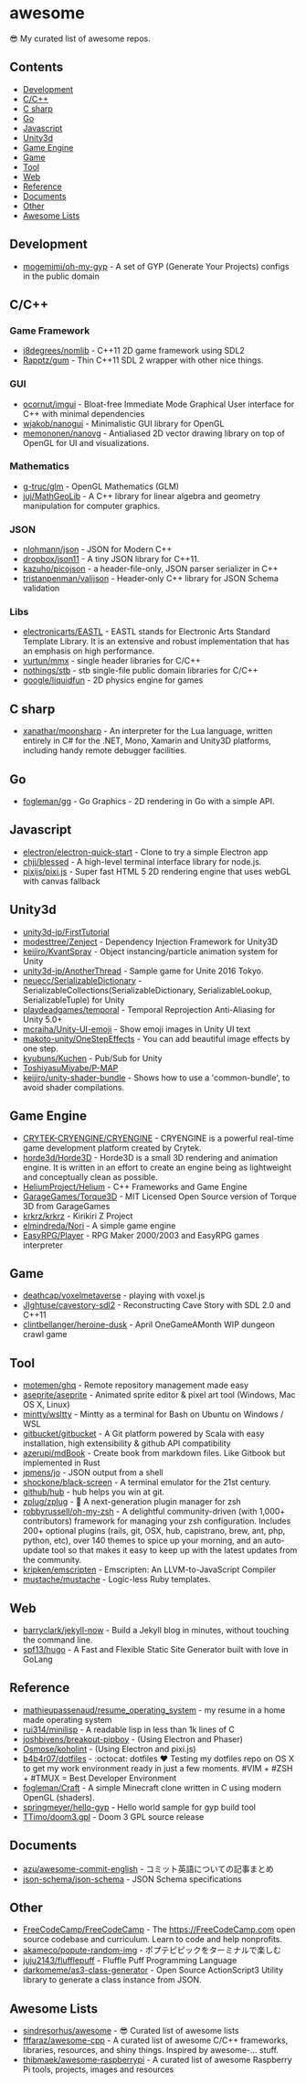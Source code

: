 # awesome
:sunglasses: My curated list of awesome repos.

## Contents
- [Development](#development)
- [C/C++](#cc)
- [C sharp](#c-sharp)
- [Go](#go)
- [Javascript](#javascript)
- [Unity3d](#unity3d)
- [Game Engine](#game-engine)
- [Game](#game)
- [Tool](#tool)
- [Web](#web)
- [Reference](#reference)
- [Documents](#documents)
- [Other](#other)
- [Awesome Lists](#awesome-lists)

## Development
- [mogemimi/oh-my-gyp](https://github.com/mogemimi/oh-my-gyp) - A set of GYP (Generate Your Projects) configs in the public domain

## C/C++
### Game Framework
- [i8degrees/nomlib](https://github.com/i8degrees/nomlib) - C++11 2D game framework using SDL2
- [Rapptz/gum](https://github.com/Rapptz/gum) - Thin C++11 SDL 2 wrapper with other nice things.

### GUI
- [ocornut/imgui](https://github.com/ocornut/imgui) - Bloat-free Immediate Mode Graphical User interface for C++ with minimal dependencies
- [wjakob/nanogui](https://github.com/wjakob/nanogui) - Minimalistic GUI library for OpenGL
- [memononen/nanovg](https://github.com/memononen/nanovg) - Antialiased 2D vector drawing library on top of OpenGL for UI and visualizations.

### Mathematics
- [g-truc/glm](https://github.com/g-truc/glm) - OpenGL Mathematics (GLM)
- [juj/MathGeoLib](https://github.com/juj/MathGeoLib) - A C++ library for linear algebra and geometry manipulation for computer graphics.

### JSON
- [nlohmann/json](https://github.com/nlohmann/json) - JSON for Modern C++
- [dropbox/json11](https://github.com/dropbox/json11) - A tiny JSON library for C++11.
- [kazuho/picojson](https://github.com/kazuho/picojson) - a header-file-only, JSON parser serializer in C++
- [tristanpenman/valijson](https://github.com/tristanpenman/valijson) - Header-only C++ library for JSON Schema validation

### Libs
- [electronicarts/EASTL](https://github.com/electronicarts/EASTL) - EASTL stands for Electronic Arts Standard Template Library. It is an extensive and robust implementation that has an emphasis on high performance.
- [vurtun/mmx](https://github.com/vurtun/mmx) - single header libraries for C/C++
- [nothings/stb](https://github.com/nothings/stb) - stb single-file public domain libraries for C/C++
- [google/liquidfun](https://github.com/google/liquidfun) - 2D physics engine for games

## C sharp
- [xanathar/moonsharp](https://github.com/xanathar/moonsharp) - An interpreter for the Lua language, written entirely in C# for the .NET, Mono, Xamarin and Unity3D platforms, including handy remote debugger facilities.

## Go
- [fogleman/gg](https://github.com/fogleman/gg) - Go Graphics - 2D rendering in Go with a simple API.

## Javascript
- [electron/electron-quick-start](https://github.com/electron/electron-quick-start) - Clone to try a simple Electron app
- [chjj/blessed](https://github.com/chjj/blessed) - A high-level terminal interface library for node.js.
- [pixijs/pixi.js](https://github.com/pixijs/pixi.js) - Super fast HTML 5 2D rendering engine that uses webGL with canvas fallback

## Unity3d
- [unity3d-jp/FirstTutorial](https://github.com/unity3d-jp/FirstTutorial)
- [modesttree/Zenject](https://github.com/modesttree/Zenject) - Dependency Injection Framework for Unity3D
- [keijiro/KvantSpray](https://github.com/keijiro/KvantSpray) - Object instancing/particle animation system for Unity
- [unity3d-jp/AnotherThread](https://github.com/unity3d-jp/AnotherThread) - Sample game for Unite 2016 Tokyo.
- [neuecc/SerializableDictionary](https://github.com/neuecc/SerializableDictionary) - SerializableCollections(SerializableDictionary, SerializableLookup, SerializableTuple) for Unity
- [playdeadgames/temporal](https://github.com/playdeadgames/temporal) - Temporal Reprojection Anti-Aliasing for Unity 5.0+
- [mcraiha/Unity-UI-emoji](https://github.com/mcraiha/Unity-UI-emoji) - Show emoji images in Unity UI text
- [makoto-unity/OneStepEffects](https://github.com/makoto-unity/OneStepEffects) - You can add beautiful image effects by one step.
- [kyubuns/Kuchen](https://github.com/kyubuns/Kuchen) - Pub/Sub for Unity
- [ToshiyasuMiyabe/P-MAP](https://github.com/ToshiyasuMiyabe/P-MAP)
- [keijiro/unity-shader-bundle](https://github.com/keijiro/unity-shader-bundle) - Shows how to use a 'common-bundle', to avoid shader compilations.

## Game Engine
- [CRYTEK-CRYENGINE/CRYENGINE](https://github.com/CRYTEK-CRYENGINE/CRYENGINE) - CRYENGINE is a powerful real-time game development platform created by Crytek.
- [horde3d/Horde3D](https://github.com/horde3d/Horde3D) - Horde3D is a small 3D rendering and animation engine. It is written in an effort to create an engine being as lightweight and conceptually clean as possible.
- [HeliumProject/Helium](https://github.com/HeliumProject/Helium) - C++ Frameworks and Game Engine
- [GarageGames/Torque3D](https://github.com/GarageGames/Torque3D) - MIT Licensed Open Source version of Torque 3D from GarageGames
- [krkrz/krkrz](https://github.com/krkrz/krkrz) - Kirikiri Z Project
- [elmindreda/Nori](https://github.com/elmindreda/Nori) - A simple game engine
- [EasyRPG/Player](https://github.com/EasyRPG/Player) - RPG Maker 2000/2003 and EasyRPG games interpreter

## Game
- [deathcap/voxelmetaverse](https://github.com/deathcap/voxelmetaverse) - playing with voxel.js
- [JIghtuse/cavestory-sdl2](https://github.com/JIghtuse/cavestory-sdl2) - Reconstructing Cave Story with SDL 2.0 and C++11
- [clintbellanger/heroine-dusk](https://github.com/clintbellanger/heroine-dusk) - April OneGameAMonth WIP dungeon crawl game

## Tool
- [motemen/ghq](https://github.com/motemen/ghq) - Remote repository management made easy
- [aseprite/aseprite](https://github.com/aseprite/aseprite) - Animated sprite editor & pixel art tool (Windows, Mac OS X, Linux)
- [mintty/wsltty](https://github.com/mintty/wsltty) - Mintty as a terminal for Bash on Ubuntu on Windows / WSL
- [gitbucket/gitbucket](https://github.com/gitbucket/gitbucket) - A Git platform powered by Scala with easy installation, high extensibility & github API compatibility
- [azerupi/mdBook](https://github.com/azerupi/mdBook) - Create book from markdown files. Like Gitbook but implemented in Rust
- [jpmens/jo](https://github.com/jpmens/jo) - JSON output from a shell
- [shockone/black-screen](https://github.com/shockone/black-screen) - A terminal emulator for the 21st century.
- [github/hub](https://github.com/github/hub) - hub helps you win at git.
- [zplug/zplug](https://github.com/zplug/zplug) - :hibiscus: A next-generation plugin manager for zsh
- [robbyrussell/oh-my-zsh](https://github.com/robbyrussell/oh-my-zsh) - A delightful community-driven (with 1,000+ contributors) framework for managing your zsh configuration. Includes 200+ optional plugins (rails, git, OSX, hub, capistrano, brew, ant, php, python, etc), over 140 themes to spice up your morning, and an auto-update tool so that makes it easy to keep up with the latest updates from the community.
- [kripken/emscripten](https://github.com/kripken/emscripten) - Emscripten: An LLVM-to-JavaScript Compiler
- [mustache/mustache](https://github.com/mustache/mustache) - Logic-less Ruby templates.

## Web
- [barryclark/jekyll-now](https://github.com/barryclark/jekyll-now) - Build a Jekyll blog in minutes, without touching the command line.
- [spf13/hugo](https://github.com/spf13/hugo) - A Fast and Flexible Static Site Generator built with love in GoLang

## Reference
- [mathieupassenaud/resume_operating_system](https://github.com/mathieupassenaud/resume_operating_system) - my resume in a home made operating system
- [rui314/minilisp](https://github.com/rui314/minilisp) - A readable lisp in less than 1k lines of C
- [joshbivens/breakout-pipboy](https://github.com/joshbivens/breakout-pipboy) - (Using Electron and Phaser)
- [Osmose/koholint](https://github.com/Osmose/koholint) - (Using Electron and pixi.js)
- [b4b4r07/dotfiles](https://github.com/b4b4r07/dotfiles) - :octocat: dotfiles ❤ Testing my dotfiles repo on OS X to get my work environment ready in just a few moments. #VIM + #ZSH + #TMUX = Best Developer Environment
- [fogleman/Craft](https://github.com/fogleman/Craft) - A simple Minecraft clone written in C using modern OpenGL (shaders).
- [springmeyer/hello-gyp](https://github.com/springmeyer/hello-gyp) - Hello world sample for gyp build tool
- [TTimo/doom3.gpl](https://github.com/TTimo/doom3.gpl) - Doom 3 GPL source release

## Documents
- [azu/awesome-commit-english](https://github.com/azu/awesome-commit-english) - コミット英語についての記事まとめ
- [json-schema/json-schema](https://github.com/json-schema/json-schema) - JSON Schema specifications

## Other
- [FreeCodeCamp/FreeCodeCamp](https://github.com/FreeCodeCamp/FreeCodeCamp) - The https://FreeCodeCamp.com open source codebase and curriculum. Learn to code and help nonprofits.
- [akameco/popute-random-img](akameco/popute-random-img) - ポプテピピックをターミナルで楽しむ
- [juju2143/flufflepuff](https://github.com/juju2143/flufflepuff) - Fluffle Puff Programming Language
- [darkomeme/as3-class-generator](https://github.com/darkomeme/as3-class-generator) - Open Source ActionScript3 Utility library to generate a class instance from JSON.

## Awesome Lists
- [sindresorhus/awesome](https://github.com/sindresorhus/awesome) - :sunglasses: Curated list of awesome lists
- [fffaraz/awesome-cpp](https://github.com/fffaraz/awesome-cpp) - A curated list of awesome C/C++ frameworks, libraries, resources, and shiny things. Inspired by awesome-... stuff.
- [thibmaek/awesome-raspberrypi](https://github.com/thibmaek/awesome-raspberrypi) - A curated list of awesome Raspberry Pi tools, projects, images and resources
